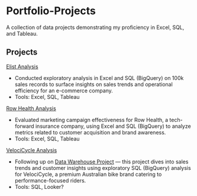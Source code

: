 # Portfolio-Projects

A collection of data projects demonstrating my proficiency in Excel, SQL, and Tableau.

## Projects

[Elist Analysis](Elist-Analysis/)

- Conducted exploratory analysis in Excel and SQL (BigQuery) on 100k sales records to surface insights on sales trends and operational efficiency for an e-commerce company.
- Tools: Excel, SQL, Tableau

[Row Health Analysis](RowHealth-Analysis/)

- Evaluated marketing campaign effectiveness for Row Health, a tech-forward insurance company, using Excel and SQL (BigQuery) to analyze metrics related to customer acquisition and brand awareness.
- Tools: Excel, SQL, Tableau

[VelociCycle Analysis](VelociCycle-Analysis/)

- Following up on [Data Warehouse Project](https://github.com/eimon851/sql-data-warehouse-project) — this project dives into sales trends and customer insights using exploratory SQL (BigQuery) analysis for VelociCycle, a premium Australian bike brand catering to performance-focused riders.
- Tools: SQL, Looker?

